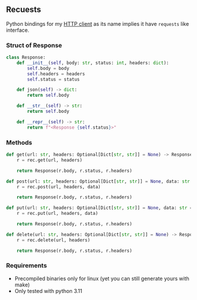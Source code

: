 ## Recuests
Python bindings for my [HTTP client](https://github.com/epsilonr/httpclient) as its name implies it have `requests` like interface.

### Struct of Response
```py
class Response:
    def __init__(self, body: str, status: int, headers: dict):
        self.body = body
        self.headers = headers
        self.status = status

    def json(self) -> dict:
        return self.body

    def __str__(self) -> str:
        return self.body

    def __repr__(self) -> str:
        return f"<Response {self.status}>"
```


### Methods
```py
def get(url: str, headers: Optional[Dict[str, str]] = None) -> Response:
    r = rec.get(url, headers)

    return Response(r.body, r.status, r.headers)

def post(url: str, headers: Optional[Dict[str, str]] = None, data: str = "") -> Response:
    r = rec.post(url, headers, data)

    return Response(r.body, r.status, r.headers)

def put(url: str, headers: Optional[Dict[str, str]] = None, data: str = "") -> Response:
    r = rec.put(url, headers, data)

    return Response(r.body, r.status, r.headers)

def delete(url: str, headers: Optional[Dict[str, str]] = None) -> Response:
    r = rec.delete(url, headers)

    return Response(r.body, r.status, r.headers)
```

### Requirements
* Precompiled binaries only for linux (yet you can still generate yours with make)
* Only tested with python 3.11